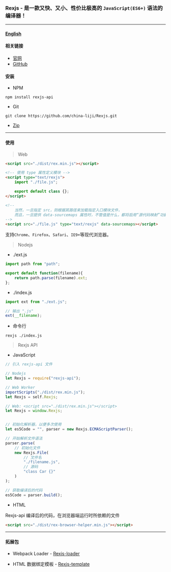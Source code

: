 ### Rexjs - 是一款又快、又小、性价比极高的 `JavaScript(ES6+)` 语法的编译器！

------

#### [English](https://github.com/china-liji/Rexjs/)

#### 相关链接
* [官网](http://www.rexjs.org)
* [GitHub](https://github.com/china-liji/Rexjs)

#### 安装
* NPM
```
npm install rexjs-api
```

* Git
```
git clone https://github.com/china-liji/Rexjs.git
```

* [Zip](https://github.com/china-liji/Rexjs/archive/master.zip)

-----

#### 使用

> Web
```html
<script src="./dist/rex.min.js"></script>

<!-- 使用 type 属性定义模块 -->
<script type="text/rexjs">
	import "./file.js";

	export default class {};
</script>

<!--
	当然，一旦指定 src，则根据其路径来加载指定入口模块文件，
	而且，一旦提供 data-sourcemaps 属性时，不管值是什么，都将启用“源代码映射”功能。
-->
<script src="./file.js" type="text/rexjs" data-sourcemaps></script>
```
支持`Chrome`、`Firefox`、`Safari`、`IE9+`等现代浏览器。

> Nodejs

* ./ext.js
```js
import path from "path";

export default function(filename){
	return path.parse(filename).ext;
};
```

* ./index.js
```js
import ext from "./ext.js";

// 输出 ".js"
ext(__filename);
```

* 命令行
```
rexjs ./index.js
```

> Rexjs API

* JavaScript
```js
// 引入 rexjs-api 文件

// Nodejs
let Rexjs = require("rexjs-api");

// Web Worker
importScripts("./dist/rex.min.js");
let Rexjs = self.Rexjs;

// Web: <script src="./dist/rex.min.js"></script>
let Rexjs = window.Rexjs;


// 初始化解析器，以便多次使用
let es5Code = "", parser = new Rexjs.ECMAScriptParser();

// 开始解析文件语法
parser.parse(
	// 初始化文件
	new Rexjs.File(
		// 文件名
		"./filename.js",
		// 源码
		"class Car {}"
	)
);

// 获取编译后的代码
es5Code = parser.build();
```

* HTML

Rexjs-api 编译后的代码，在浏览器端运行时所依赖的文件
```html
<script src="./dist/rex-browser-helper.min.js"></script>
```

-----

#### 拓展包

* Webpack Loader - [Rexjs-loader](https://github.com/china-liji/Rexjs-loader)

* HTML 数据绑定模板 - [Rexjs-template](https://github.com/china-liji/Rexjs-template)